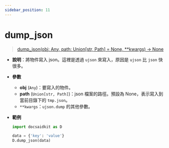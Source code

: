 ```yaml
---
sidebar_position: 11
---
```


# dump_json

> [dump_json(obj: Any, path: Union[str, Path] = None, **kwargs) -> None](https://github.com/DocsaidLab/DocsaidKit/blob/012540eebaebb2718987dd3ec0f7dcf40f403caa/docsaidkit/utils/files_utils.py#L65)

- **說明**：將物件寫入 json。這裡是透過 `ujson` 來寫入，原因是 `ujson` 比 `json` 快很多。

- **參數**
    - **obj** (`Any`)：要寫入的物件。
    - **path** (`Union[str, Path]`)：json 檔案的路徑。預設為 None，表示寫入到當前目錄下的 `tmp.json`。
    - `**kwargs`：`ujson.dump` 的其他參數。

- **範例**

    ```python
    import docsaidkit as D

    data = {'key': 'value'}
    D.dump_json(data)
    ```
